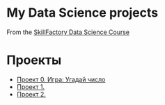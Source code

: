 # My Data Science projects

From the [SkillFactory Data Science Course](https://skillfactory.ru/data-science-specialization)

# Проекты

* [Проект 0. Игра: Угадай число](https://github.com/AlinaBekmukha/sf_data_science/tree/main/project_0)
* [Проект 1. ]()
* [Проект 2. ]()